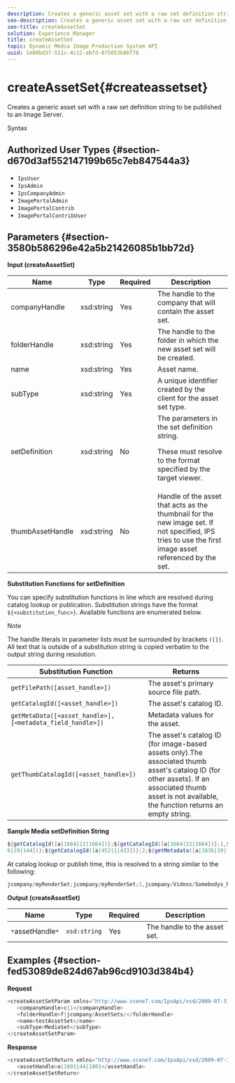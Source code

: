 ```yaml
---
description: Creates a generic asset set with a raw set definition string to be published to an Image Server.
seo-description: Creates a generic asset set with a raw set definition string to be published to an Image Server.
seo-title: createAssetSet
solution: Experience Manager
title: createAssetSet
topic: Dynamic Media Image Production System API
uuid: 1e86bd37-511c-4c12-abfd-075053b86f78
---
```


# createAssetSet{#createassetset}

Creates a generic asset set with a raw set definition string to be published to an Image Server.

 Syntax 

## Authorized User Types {#section-d670d3af552147199b65c7eb847544a3}

* `IpsUser` 
* `IpsAdmin` 
* `IpsCompanyAdmin` 
* `ImagePortalAdmin` 
* `ImagePortalContrib` 
* `ImagePortalContribUser`

## Parameters {#section-3580b586296e42a5b21426085b1bb72d}

**Input (createAssetSet)** 

<table id="table_2C70C33A127242FC828FCD8EC852E1EC"> 
 <thead> 
  <tr> 
   <th colname="col1" class="entry"> Name </th> 
   <th colname="col2" class="entry"> Type </th> 
   <th colname="col3" class="entry"> Required </th> 
   <th colname="col4" class="entry"> Description </th> 
  </tr> 
 </thead>
 <tbody> 
  <tr> 
   <td colname="col1"> <span class="codeph"> <span class="varname"> companyHandle </span> </span> </td> 
   <td colname="col2"> <span class="codeph"> xsd:string </span> </td> 
   <td colname="col3"> Yes </td> 
   <td colname="col4"> The handle to the company that will contain the asset set. </td> 
  </tr> 
  <tr> 
   <td colname="col1"> <span class="codeph"> <span class="varname"> folderHandle </span> </span> </td> 
   <td colname="col2"> <span class="codeph"> xsd:string </span> </td> 
   <td colname="col3"> Yes </td> 
   <td colname="col4"> The handle to the folder in which the new asset set will be created. </td> 
  </tr> 
  <tr> 
   <td colname="col1"> <span class="codeph"> <span class="varname"> name </span> </span> </td> 
   <td colname="col2"> <span class="codeph"> xsd:string </span> </td> 
   <td colname="col3"> Yes </td> 
   <td colname="col4"> Asset name. </td> 
  </tr> 
  <tr> 
   <td colname="col1"> <span class="codeph"> <span class="varname"> subType </span> </span> </td> 
   <td colname="col2"> <span class="codeph"> xsd:string </span> </td> 
   <td colname="col3"> Yes </td> 
   <td colname="col4"> A unique identifier created by the client for the asset set type. </td> 
  </tr> 
  <tr> 
   <td colname="col1"> <span class="codeph"> <span class="varname"> setDefinition </span> </span> </td> 
   <td colname="col2"> <span class="codeph"> xsd:string </span> </td> 
   <td colname="col3"> No </td> 
   <td colname="col4"> The parameters in the set definition string. <p>These must resolve to the format specified by the target viewer. </p> </td> 
  </tr> 
  <tr> 
   <td colname="col1"> <span class="codeph"> <span class="varname"> thumbAssetHandle </span> </span> </td> 
   <td colname="col2"> <span class="codeph"> xsd:string </span> </td> 
   <td colname="col3"> No </td> 
   <td colname="col4"> Handle of the asset that acts as the thumbnail for the new image set. If not specified, IPS tries to use the first image asset referenced by the set. </td> 
  </tr> 
 </tbody> 
</table>

**Substitution Functions for setDefinition**

You can specify substitution functions in line which are resolved during catalog lookup or publication. Substitution strings have the format `${<substitution_func>}`. Available functions are enumerated below. 

>[!NOTE]
>
>The handle literals in parameter lists must be surrounded by brackets `([])`. All text that is outside of a substitution string is copied verbatim to the output string during resolution.

|  **Substitution Function** | **Returns** |
|---|---|
|  `getFilePath([asset_handle>])`  | The asset's primary source file path.  |
|  `getCatalogId([<asset_handle>])`  | The asset's catalog ID.  |
|  `getMetaData([<asset_handle>], [<metadata_field_handle>])`  | Metadata values for the asset.  |
|  `getThumbCatalogId([<asset_handle>])`  | The asset's catalog ID (for image-based assets only).The associated thumb asset's catalog ID (for other assets). If an associated thumb asset is not available, the function returns an empty string.  |

**Sample Media setDefinition String** 

```java
${getCatalogId([a|1664|22|1664])};${getCatalogId([a|1664|22|1664])};1,${getFilePath([a|103 
6|19|144])};${getCatalogId([a|452|1|433])};2;${getMetadata([a|1036|19|144], [m|1|ASSET|SharedDateField])} 

```

At catalog lookup or publish time, this is resolved to a string similar to the following: 

```java
jcompany/myRenderSet;jcompany/myRenderSet;1,jcompany/Videos/Somebodys_N08275_flv.flv;jcomp any/myimg-1;2;20090703 10:05:53
```

**Output (createAssetSet)** 

|  Name  | Type  | Required  | Description  |
|---|---|---|---|
|  `*`assetHandle`*`  | `xsd:string`  | Yes  | The handle to the asset set.  |

## Examples {#section-fed53089de824d67ab96cd9103d384b4}

**Request** 

```java
<createAssetSetParam xmlns="http://www.scene7.com/IpsApi/xsd/2009-07-31"> 
   <companyHandle>c|1</companyHandle> 
   <folderHandle>f|jcompany/AssetSets/</folderHandle> 
   <name>testAssetSet</name> 
   <subType>MediaSet</subType> 
</createAssetSetParam>
```

**Response** 

```java
<createAssetSetReturn xmlns="http://www.scene7.com/IpsApi/xsd/2009-07-31"> 
   <assetHandle>a|1801|44|1801</assetHandle> 
</createAssetSetReturn>
```

